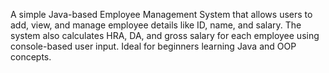 A simple Java-based Employee Management System that allows users to add, view, and manage employee details like ID, name, and salary. The system also calculates HRA, DA, and gross salary for each employee using console-based user input. Ideal for beginners learning Java and OOP concepts.
